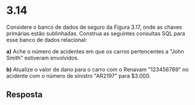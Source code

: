 # 3.14

Considere o banco de dados de seguro da Figura 3.17, onde as chaves primárias estão sublinhadas. Construa as seguintes consultas SQL para esse banco de dados relacional:

**a)** Ache o número de acidentes em que os carros pertencentes a "John Smith" estiveram envolvidos.

**b)** Atualize o valor de dano para o carro com o Renavam "123456789" no acidente com o número de sinistro "AR2197" para $3.000.

## Resposta
